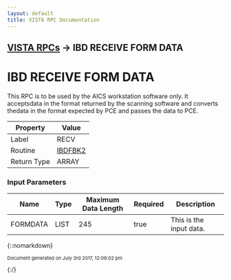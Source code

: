 ```yaml
---
layout: default
title: VISTA RPC Documentation
---
```


## [VISTA RPCs](TableOfContents) &#8594; IBD RECEIVE FORM DATA
# IBD RECEIVE FORM DATA

This RPC is to be used by the AICS workstation software only.  It acceptsdata in the format returned by the scanning software and converts thedata in the format expected by PCE and passes the data to PCE.

Property | Value
--- | ---
Label | RECV
Routine | [IBDFBK2](http://code.osehra.org/dox/Routine_IBDFBK2_source.html)
Return Type | ARRAY


### Input Parameters

Name | Type | Maximum Data Length | Required | Description
--- | --- | --- | --- | ---
FORMDATA | LIST | 245 | true | This is the input data.



{::nomarkdown} <br/><p style="font-size: 11px">Document generated on July 3rd 2017, 12:09:02 pm</p>{:/}